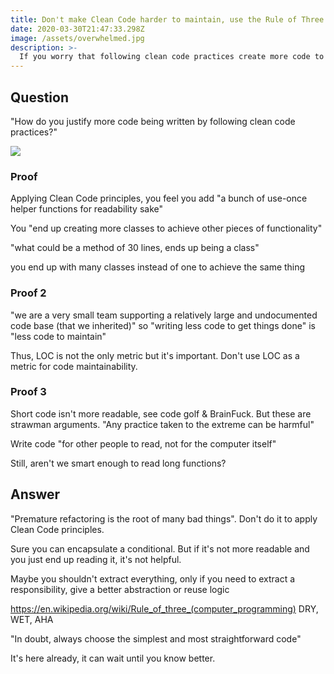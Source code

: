 ```yaml
---
title: Don't make Clean Code harder to maintain, use the Rule of Three
date: 2020-03-30T21:47:33.298Z
image: /assets/overwhelmed.jpg
description: >-
  If you worry that following clean code practices create more code to maintain, here's a way out.
---
```


## Question

"How do you justify more code being written by following clean code practices?"

![](/assets/overwhelmed.jpg)

### Proof

Applying Clean Code principles, you feel you add "a bunch of use-once helper functions for readability sake"

You "end up creating more classes to achieve other pieces of functionality"

"what could be a method of 30 lines, ends up being a class"

you end up with many classes instead of one to achieve the same thing

### Proof 2

"we are a very small team supporting a relatively large and undocumented code base (that we inherited)" so "writing less code to get things done" is "less code to maintain"

Thus, LOC is not the only metric but it's important. Don't use LOC as a metric for code maintainability.

### Proof 3

Short code isn't more readable, see code golf & BrainFuck. But these are strawman arguments. "Any practice taken to the extreme can be harmful"

Write code "for other people to read, not for the computer itself"

Still, aren't we smart enough to read long functions?

## Answer

"Premature refactoring is the root of many bad things". Don't do it to apply Clean Code principles.

Sure you can encapsulate a conditional. But if it's not more readable and you just end up reading it, it's not helpful.

Maybe you shouldn't extract everything, only if you need to extract a responsibility, give a better abstraction or reuse logic

https://en.wikipedia.org/wiki/Rule_of_three_(computer_programming)
DRY, WET, AHA

"In doubt, always choose the simplest and most straightforward code"

It's here already, it can wait until you know better.
